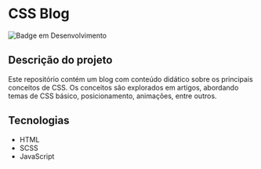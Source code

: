 # CSS Blog

![Badge em Desenvolvimento](http://img.shields.io/static/v1?label=STATUS&message=EM%20DESENVOLVIMENTO&color=GREEN&style=for-the-badge)

## Descrição do projeto
Este repositório contém um blog com conteúdo didático sobre os principais conceitos de CSS. Os conceitos são explorados em artigos, abordando temas de CSS básico, posicionamento, animações, entre outros.   

## Tecnologias
- HTML
- SCSS
- JavaScript

